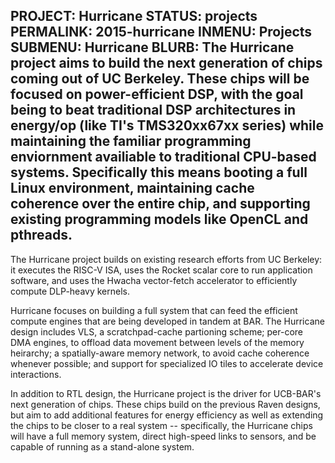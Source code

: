 PROJECT: Hurricane
STATUS: projects
PERMALINK: 2015-hurricane
INMENU: Projects
SUBMENU: Hurricane
BLURB: The Hurricane project aims to build the next generation of chips coming out of UC Berkeley.  These chips will be focused on power-efficient DSP, with the goal being to beat traditional DSP architectures in energy/op (like TI's TMS320xx67xx series) while maintaining the familiar programming enviornment availiable to traditional CPU-based systems.  Specifically this means booting a full Linux environment, maintaining cache coherence over the entire chip, and supporting existing programming models like OpenCL and pthreads.
------
The Hurricane project builds on existing research efforts from UC Berkeley: it
executes the RISC-V ISA, uses the Rocket scalar core to run application
software, and uses the Hwacha vector-fetch accelerator to efficiently compute
DLP-heavy kernels.

Hurricane focuses on building a full system that can feed the efficient compute
engines that are being developed in tandem at BAR.  The Hurricane design
includes VLS, a scratchpad-cache partioning scheme; per-core DMA engines, to
offload data movement between levels of the memory heirarchy; a spatially-aware
memory network, to avoid cache coherence whenever possible; and support for
specialized IO tiles to accelerate device interactions.

In addition to RTL design, the Hurricane project is the driver for UCB-BAR's
next generation of chips.  These chips build on the previous Raven designs, but
aim to add additional features for energy efficiency as well as extending the
chips to be closer to a real system -- specifically, the Hurricane chips will
have a full memory system, direct high-speed links to sensors, and be capable
of running as a stand-alone system.
